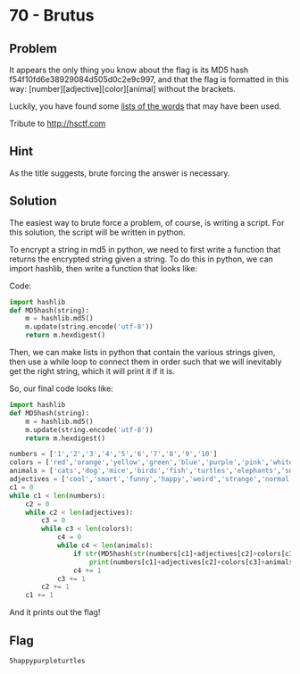 # 70 - Brutus

## Problem

It appears the only thing you know about the flag is its MD5 hash f54f10fd6e38929084d505d0c2e9c997, and that the flag is formatted in this way: [number][adjective][color][animal] without the brackets.

Luckily, you have found some [lists of the words](http://www.easyctf.com/problem_data/brutus/brutus.zip) that may have been used. 

Tribute to http://hsctf.com

## Hint

As the title suggests, brute forcing the answer is necessary.

## Solution

The easiest way to brute force a problem, of course, is writing a script. For this solution, the script will be written in python.

To encrypt a string in md5 in python, we need to first write a function that returns the encrypted string given a string.
To do this in python, we can import hashlib, then write a function that looks like:

Code:

```python
import hashlib
def MD5hash(string):
    m = hashlib.md5()
    m.update(string.encode('utf-8'))
    return m.hexdigest()
```

Then, we can make lists in python that contain the various strings given, then use a while loop to connect them in order such that we will inevitably get the right string, which it will print it if it is.

So, our final code looks like:

```python
import hashlib
def MD5hash(string):
    m = hashlib.md5()
    m.update(string.encode('utf-8'))
    return m.hexdigest()

numbers = ['1','2','3','4','5','6','7','8','9','10']
colors = ['red','orange','yellow','green','blue','purple','pink','white','black']
animals = ['cats','dog','mice','birds','fish','turtles','elephants','snakes','pigs','cows','goats']
adjectives = ['cool','smart','funny','happy','weird','strange','normal','big','small','angry']
c1 = 0
while c1 < len(numbers):
    c2 = 0
    while c2 < len(adjectives):
        c3 = 0
        while c3 < len(colors):
            c4 = 0
            while c4 < len(animals):
                if str(MD5hash(str(numbers[c1]+adjectives[c2]+colors[c3]+animals[c4]))) == 'f54f10fd6e38929084d505d0c2e9c997':
                    print(numbers[c1]+adjectives[c2]+colors[c3]+animals[c4])
                c4 += 1
            c3 += 1
        c2 += 1
    c1 += 1
```

And it prints out the flag!

## Flag

`5happypurpleturtles`
